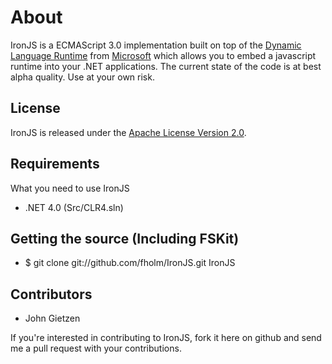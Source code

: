 # About

IronJS is a ECMAScript 3.0 implementation built on top of the [Dynamic Language Runtime](http://dlr.codeplex.com/) from [Microsoft](http://www.microsoft.com/) which allows you to embed a javascript runtime into your .NET applications. The current state of the code is at best alpha quality. Use at your own risk.

## License

IronJS is released under the [Apache License Version 2.0](http://www.apache.org/licenses/LICENSE-2.0).

## Requirements

What you need to use IronJS

* .NET 4.0 (Src/CLR4.sln)

## Getting the source (Including FSKit)

* $ git clone git://github.com/fholm/IronJS.git IronJS

## Contributors

* John Gietzen

If you're interested in contributing to IronJS, fork it here on github and send me a pull request with your contributions.